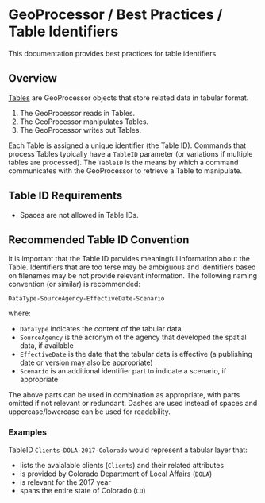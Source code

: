 # GeoProcessor / Best Practices / Table Identifiers #

This documentation provides best practices for table identifiers

## Overview ##

[Tables](../introduction/introduction.md#table) are GeoProcessor objects that store related data in tabular format. 

1. The GeoProcessor reads in Tables.
2. The GeoProcessor manipulates Tables. 
3. The GeoProcessor writes out Tables. 

Each Table is assigned a unique identifier (the Table ID). Commands that process Tables
typically have a `TableID` parameter (or variations if multiple tables are processed).
The `TableID` is the means by which a command communicates with the GeoProcessor to retrieve a Table to manipulate.

## Table ID Requirements ##

* Spaces are not allowed in Table IDs.

## Recommended Table ID Convention ##

It is important that the Table ID provides meaningful information about the Table.
Identifiers that are too terse may be ambiguous and identifiers based on filenames may
be not provide relevant information.
The following naming convention (or similar) is recommended:

```
DataType-SourceAgency-EffectiveDate-Scenario
```
where: 

* `DataType` indicates the content of the tabular data
* `SourceAgency` is the acronym of the agency that developed the spatial data, if available
* `EffectiveDate` is the date that the tabular data is effective (a publishing date or version may also be appropriate)
* `Scenario` is an additional identifier part to indicate a scenario, if appropriate

The above parts can be used in combination as appropriate, with parts omitted if not relevant or redundant.
Dashes are used instead of spaces and uppercase/lowercase can be used for readability.

### Examples ###

TableID `Clients-DOLA-2017-Colorado` would represent a tabular layer that:

* lists the avaialable clients (`Clients`) and their related attributes
* is provided by Colorado Department of Local Affairs (`DOLA`)
* is relevant for the 2017 year
* spans the entire state of Colorado (`CO`)
